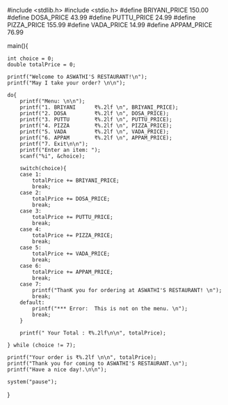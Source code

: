 #include <stdlib.h>
#include <stdio.h>
#define BRIYANI_PRICE 150.00
#define DOSA_PRICE 43.99
#define PUTTU_PRICE 24.99
#define PIZZA_PRICE 155.99
#define VADA_PRICE 14.99
#define APPAM_PRICE 76.99

main(){

	int choice = 0;
	double totalPrice = 0;
	
	printf("Welcome to ASWATHI'S RESTAURANT!\n");
	printf("May I take your order? \n\n");

	do{
		printf("Menu: \n\n");
		printf("1. BRIYANI      ₹%.2lf \n", BRIYANI_PRICE);
		printf("2. DOSA         ₹%.2lf \n", DOSA_PRICE);
		printf("3. PUTTU        ₹%.2lf \n", PUTTU_PRICE);
		printf("4. PIZZA        ₹%.2lf \n", PIZZA_PRICE);
		printf("5. VADA         ₹%.2lf \n", VADA_PRICE);
		printf("6. APPAM        ₹%.2lf \n", APPAM_PRICE);
		printf("7. Exit\n\n");
		printf("Enter an item: ");
		scanf("%i", &choice);

		switch(choice){
		case 1:
			totalPrice += BRIYANI_PRICE;
			break;
		case 2:
			totalPrice += DOSA_PRICE;
			break;
		case 3:
			totalPrice += PUTTU_PRICE;
			break;
		case 4:
			totalPrice += PIZZA_PRICE;
			break;
		case 5:
			totalPrice += VADA_PRICE;
			break;
		case 6:
			totalPrice += APPAM_PRICE;
			break;
		case 7:
			printf("ThanK you for ordering at ASWATHI'S RESTAURANT! \n");
			break;
		default:
			printf("*** Error:  This is not on the menu. \n");
			break;
		}
		
		printf(" Your Total : ₹%.2lf\n\n", totalPrice);
	
	} while (choice != 7);

	printf("Your order is ₹%.2lf \n\n", totalPrice);
	printf("Thank you for coming to ASWATHI'S RESTAURANT.\n");
	printf("Have a nice day!.\n\n");

	system("pause");
}
